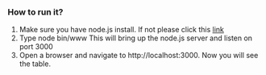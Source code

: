 ### How to run it?
1. Make sure you have node.js install. If not please click this [link](https://nodejs.org/en/download/)
2. Type node bin/www This will bring up the node.js server and listen on port
 3000
3. Open a browser and navigate to http://localhost:3000. Now you will see the
 table.